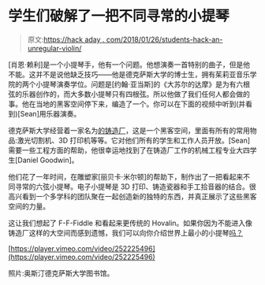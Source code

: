 # 学生们破解了一把不同寻常的小提琴

> 原文:[https://hack aday . com/2018/01/26/students-hack-an-unregular-violin/](https://hackaday.com/2018/01/26/students-hack-an-unusual-violin/)

[肖恩·赖利]是一个小提琴手，他有一个问题。他想演奏一首特别的曲子，但是他不能。这并不是说他缺乏技巧——他是德克萨斯大学的博士生，拥有茱莉亚音乐学院的两个小提琴演奏学位。问题是[约翰·亚当斯]的《大苏尔的达摩》是为有六根弦的乐器创作的，而大多数小提琴只有四根弦。所以他做了我们任何人都会做的事。他在当地的黑客空间停下来，编造了一个。你可以在下面的视频中听到(并看到)[Sean]用乐器演奏。

德克萨斯大学经营着一家名为[的铸造厂](https://www.lib.utexas.edu/study-spaces-technology/foundry)，这是一个黑客空间，里面有所有的常用物品:激光切割机、3D 打印机等等。它对他们所有的学生和工作人员开放。[Sean]需要一些工程方面的帮助，他很幸运地找到了在铸造厂工作的机械工程专业大四学生[Daniel Goodwin]。

他们花了一年时间，在雕塑家[丽贝卡·米尔顿]的帮助下，制作出了一把看起来不同寻常的六弦小提琴。电子小提琴是 3D 打印、铸造瓷器和手工拾音器的结合。很高兴看到一个多学科的团队聚在一起创造新的独特的东西，并真正展示了这些黑客空间的力量。

这让我们想起了 F-F-Fiddle 和看起来更传统的 Hovalin。如果你因为不能进入像铸造厂这样的大空间而感到遗憾，我们可以向你介绍世界上最小的小提琴[吗？](https://hackaday.com/2016/06/15/worlds-tiniest-violin-using-radar-and-machine-learning/)

[https://player.vimeo.com/video/252225496](https://player.vimeo.com/video/252225496)

照片:奥斯汀德克萨斯大学图书馆。